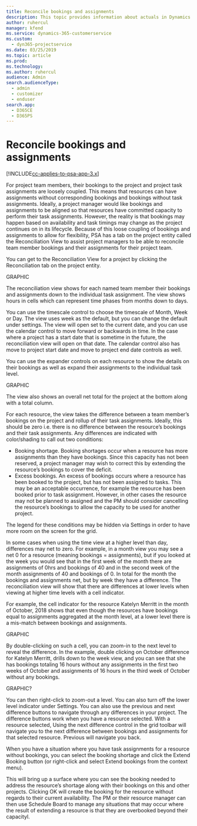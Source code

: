 ```yaml
---
title: Reconcile bookings and assignments
description: This topic provides information about actuals in Dynamics 365 for Project Service Automation (PSA). 
author: ruhercul
manager: kfend
ms.service: dynamics-365-customerservice
ms.custom: 
  - dyn365-projectservice
ms.date: 03/25/2019
ms.topic: article
ms.prod: 
ms.technology: 
ms.author: ruhercul
audience: Admin
search.audienceType: 
  - admin
  - customizer
  - enduser
search.app: 
  - D365CE
  - D365PS
---
```


# Reconcile bookings and assignments

[!INCLUDE[cc-applies-to-psa-app-3.x](../includes/cc-applies-to-psa-app-3x.md)]

For project team members, their bookings to the project and project task assignments are loosely coupled. This means that resources can have assignments without corresponding bookings and bookings without task assignments. Ideally, a project manager would like bookings and assignments to be aligned so that resources have committed capacity to perform their task assignments. However, the reality is that bookings may happen based on availability and task timings may change as the project continues on in its lifecycle. Because of this loose coupling of bookings and assignments to allow for flexibility, PSA has a tab on the project entity called the Reconciliation View to assist project managers to be able to reconcile team member bookings and their assignments for their project team. 

You can get to the Reconciliation View for a project by clicking the Reconciliation tab on the project entity. 
 
GRAPHIC 
 
The reconciliation view shows for each named team member their bookings and assignments down to the individual task assignment. The view shows hours in cells which can represent time phases from months down to days. 

You can use the timescale control to choose the timescale of Month, Week or Day.  The view uses week as the default, but you can change the default under settings.  The view will open set to the current date, and you can use the calendar control to move forward or backwards in time.  In the case where a project has a start date that is sometime in the future, the reconciliation view will open on that date.  The calendar control also has move to project start date and move to project end date controls as well.   

You can use the expander controls on each resource to show the details on their bookings as well as expand their assignments to the individual task level. 

GRAPHIC 
 
The view also shows an overall net total for the project at the bottom along with a total column. 

For each resource, the view takes the difference between a team member’s bookings on the project and rollup of their task assignments. Ideally, this should be zero i.e. there is no difference between the resource’s bookings and their task assignments. Any differences are indicated with color/shading to call out two conditions: 

- Booking shortage. Booking shortages occur when a resource has more assignments than they have bookings. Since this capacity has not been reserved, a project manager may wish to correct this by extending the resource’s bookings to cover the deficit. 
- Excess bookings. An excess of bookings occurs where a resource has been booked to the project, but has not been assigned to tasks. This may be an acceptable occurrence, for example the resource has been booked prior to task assignment. However, in other cases the resource may not be planned to assigned and the PM should consider cancelling the resource’s bookings to allow the capacity to be used for another project. 

The legend for these conditions may be hidden via Settings in order to have more room on the screen for the grid. 

In some cases when using the time view at a higher level than day, differences may net to zero. For example, in a month view you may see a net 0 for a resource (meaning bookings = assignments), but if you looked at the week you would see that in the first week of the month there are assignments of 0hrs and bookings of 40 and in the second week of the month assignments of 40 and bookings of 0. In total for the month the bookings and assignments net, but by week they have a difference. The reconciliation view will show that there are differences at lower levels when viewing at higher time levels with a cell indicator.  

For example, the cell indicator for the resource Katelyn Merritt in the month of October, 2018 shows that even though the resources have bookings equal to assignments aggregated at the month level, at a lower level there is a mis-match between bookings and assignments. 

GRAPHIC

By double-clicking on such a cell, you can zoom-in to the next level to reveal the difference. In the example, double clicking on October difference for Katelyn Merritt, drills down to the week view, and you can see that she has bookings totaling 16 hours without any assignments in the first two weeks of October and assignments of 16 hours in the third week of October without any bookings. 

GRAPHIC?
 
You can then right-click to zoom-out a level. You can also turn off the lower level indicator under Settings. 
You can also use the previous and next difference buttons to navigate through any differences in your project.  The difference buttons work when you have a resource selected.  With a resource selected, Using the next difference control in the grid toolbar will navigate you to the next difference between bookings and assignments for that selected resource. Previous will navigate you back. 

When you have a situation where you have task assignments for a resource without bookings, you can select the booking shortage and click the Extend Booking button (or right-click and select Extend bookings from the context menu).  
 
This will bring up a surface where you can see the booking needed to address the resource’s shortage along with their bookings on this and other projects. Clicking OK will create the booking for the resource without regards to their current availability. 
The PM or their resource manager can then use Schedule Board to manage any situations that may occur where the result of extending a resource is that they are overbooked beyond their capacityl.
